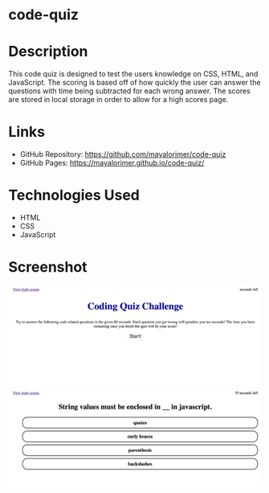 # code-quiz

# Description
This code quiz is designed to test the users knowledge on CSS, HTML, and JavaScript. The scoring is based off of how quickly the user can answer the questions with time being subtracted for each wrong answer. The scores are stored in local storage in order to allow for a high scores page. 

# Links
- GitHub Repository: https://github.com/mayalorimer/code-quiz 
- GitHub Pages: https://mayalorimer.github.io/code-quiz/ 

# Technologies Used
- HTML
- CSS
- JavaScript

# Screenshot

![Screenshot of quiz](./assets/screenshot1.jpg)
![Screenshot 2 of quiz](./assets/screenshot2.jpg)